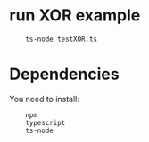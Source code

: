 # run XOR example

        ts-node testXOR.ts

# Dependencies

You need to install:

        npm
        typescript
        ts-node
